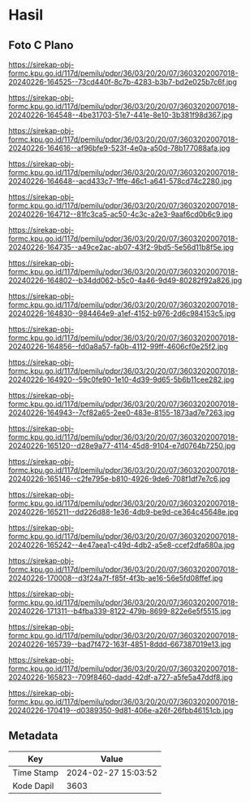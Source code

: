 # Hasil

## Foto C Plano

https://sirekap-obj-formc.kpu.go.id/117d/pemilu/pdpr/36/03/20/20/07/3603202007018-20240226-164525--73cd440f-8c7b-4283-b3b7-bd2e025b7c6f.jpg

https://sirekap-obj-formc.kpu.go.id/117d/pemilu/pdpr/36/03/20/20/07/3603202007018-20240226-164548--4be31703-51e7-441e-8e10-3b381f98d367.jpg

https://sirekap-obj-formc.kpu.go.id/117d/pemilu/pdpr/36/03/20/20/07/3603202007018-20240226-164616--af96bfe9-523f-4e0a-a50d-78b177088afa.jpg

https://sirekap-obj-formc.kpu.go.id/117d/pemilu/pdpr/36/03/20/20/07/3603202007018-20240226-164648--acd433c7-1ffe-46c1-a641-578cd74c2280.jpg

https://sirekap-obj-formc.kpu.go.id/117d/pemilu/pdpr/36/03/20/20/07/3603202007018-20240226-164712--81fc3ca5-ac50-4c3c-a2e3-9aaf6cd0b6c9.jpg

https://sirekap-obj-formc.kpu.go.id/117d/pemilu/pdpr/36/03/20/20/07/3603202007018-20240226-164735--a49ce2ac-ab07-43f2-9bd5-5e56d11b8f5e.jpg

https://sirekap-obj-formc.kpu.go.id/117d/pemilu/pdpr/36/03/20/20/07/3603202007018-20240226-164802--b34dd062-b5c0-4a46-9d49-80282f92a826.jpg

https://sirekap-obj-formc.kpu.go.id/117d/pemilu/pdpr/36/03/20/20/07/3603202007018-20240226-164830--984464e9-a1ef-4152-b976-2d6c984153c5.jpg

https://sirekap-obj-formc.kpu.go.id/117d/pemilu/pdpr/36/03/20/20/07/3603202007018-20240226-164856--fd0a8a57-fa0b-4112-99ff-4606cf0e25f2.jpg

https://sirekap-obj-formc.kpu.go.id/117d/pemilu/pdpr/36/03/20/20/07/3603202007018-20240226-164920--59c0fe90-1e10-4d39-9d65-5b6b11cee282.jpg

https://sirekap-obj-formc.kpu.go.id/117d/pemilu/pdpr/36/03/20/20/07/3603202007018-20240226-164943--7cf82a65-2ee0-483e-8155-1873ad7e7263.jpg

https://sirekap-obj-formc.kpu.go.id/117d/pemilu/pdpr/36/03/20/20/07/3603202007018-20240226-165120--d28e9a77-4114-45d8-9104-e7d0764b7250.jpg

https://sirekap-obj-formc.kpu.go.id/117d/pemilu/pdpr/36/03/20/20/07/3603202007018-20240226-165146--c2fe795e-b810-4926-9de6-708f1df7e7c6.jpg

https://sirekap-obj-formc.kpu.go.id/117d/pemilu/pdpr/36/03/20/20/07/3603202007018-20240226-165211--dd226d88-1e36-4db9-be9d-ce364c45648e.jpg

https://sirekap-obj-formc.kpu.go.id/117d/pemilu/pdpr/36/03/20/20/07/3603202007018-20240226-165242--4e47aea1-c49d-4db2-a5e8-ccef2dfa680a.jpg

https://sirekap-obj-formc.kpu.go.id/117d/pemilu/pdpr/36/03/20/20/07/3603202007018-20240226-170008--d3f24a7f-f85f-4f3b-ae16-56e5fd08ffef.jpg

https://sirekap-obj-formc.kpu.go.id/117d/pemilu/pdpr/36/03/20/20/07/3603202007018-20240226-171311--b4fba339-8122-479b-8699-822e6e5f5515.jpg

https://sirekap-obj-formc.kpu.go.id/117d/pemilu/pdpr/36/03/20/20/07/3603202007018-20240226-165739--bad7f472-163f-4851-8ddd-667387019e13.jpg

https://sirekap-obj-formc.kpu.go.id/117d/pemilu/pdpr/36/03/20/20/07/3603202007018-20240226-165823--709f8460-dadd-42df-a727-a5fe5a47ddf8.jpg

https://sirekap-obj-formc.kpu.go.id/117d/pemilu/pdpr/36/03/20/20/07/3603202007018-20240226-170419--d0389350-9d81-406e-a26f-26fbb46151cb.jpg


## Metadata

| Key        | Value               |
| ---------- | ------------------- |
| Time Stamp | 2024-02-27 15:03:52 |
| Kode Dapil | 3603                |



